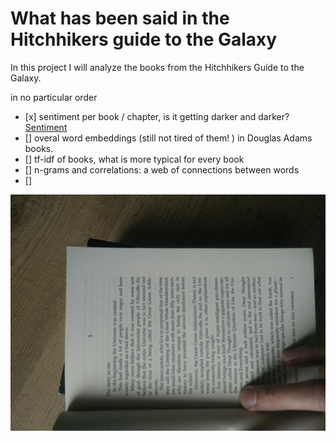 What has been said in the Hitchhikers guide to the Galaxy
================

In this project I will analyze the books from the Hitchhikers Guide to the Galaxy.

in no particular order

-   \[x\] sentiment per book / chapter, is it getting darker and darker? [Sentiment](sentiment.md)
-   \[\] overal word embeddings (still not tired of them! ) in Douglas Adams books.
-   \[\] tf-idf of books, what is more typical for every book
-   \[\] n-grams and correlations: a web of connections between words
-   \[\]

![](data/images/IMG_20180608_183814485.jpg)
